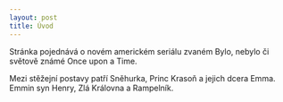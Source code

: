 ```yaml
---
layout: post
title: Úvod
---
```


<p>Stránka pojednává o novém americkém seriálu zvaném Bylo, nebylo či světově známé Once upon a Time.</p> <p>Mezi stěžejní postavy patří Sněhurka, Princ Krasoň a jejich dcera Emma. Emmin syn Henry, Zlá Královna a Rampelník.</p>
